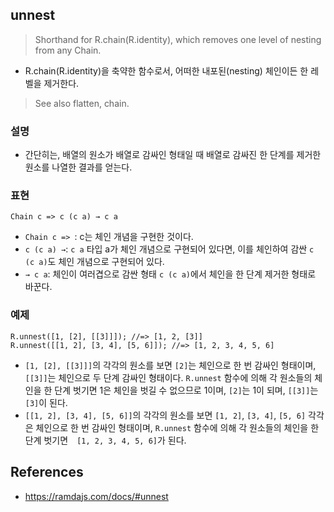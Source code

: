 ## unnest
> Shorthand for R.chain(R.identity), which removes one level of nesting from any Chain.
- R.chain(R.identity)을 축약한 함수로서, 어떠한 내포된(nesting) 체인이든 한 레벨을 제거한다.

> See also flatten, chain.

### 설명
- 간단히는, 배열의 원소가 배열로 감싸인 형태일 때 배열로 감싸진 한 단계를 제거한 원소를 나열한 결과를 얻는다.

### 표현
```
Chain c => c (c a) → c a
```
- `Chain c => `: c는 체인 개념을 구현한 것이다.
- `c (c a) →`: `c a` 타입 a가 체인 개념으로 구현되어 있다면, 이를 체인하여 감싼 `c (c a)`도 체인 개념으로 구현되어 있다.
- `→ c a`: 체인이 여러겹으로 감싼 형태 `c (c a)`에서 체인을 한 단계 제거한 형태로 바꾼다.

### 예제
```
R.unnest([1, [2], [[3]]]); //=> [1, 2, [3]]
R.unnest([[1, 2], [3, 4], [5, 6]]); //=> [1, 2, 3, 4, 5, 6]
```
- `[1, [2], [[3]]]`의 각각의 원소를 보면 `[2]`는 체인으로 한 번 감싸인 형태이며, `[[3]]`는 체인으로 두 단계 감싸인 형태이다. `R.unnest` 함수에 의해 각 원소들의 체인을 한 단계 벗기면 1은 체인을 벗길 수 없으므로 1이며, `[2]`는 1이 되며, `[[3]]`는 `[3]`이 된다.
- `[[1, 2], [3, 4], [5, 6]]`의 각각의 원소를 보면 `[1, 2]`, `[3, 4]`, `[5, 6]` 각각은 체인으로 한 번 감싸인 형태이며, `R.unnest` 함수에 의해 각 원소들의 체인을 한 단계 벗기면　`[1, 2, 3, 4, 5, 6]`가 된다.

## References
- https://ramdajs.com/docs/#unnest
